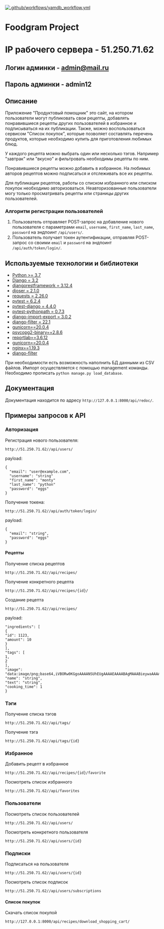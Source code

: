 [![.github/workflows/yamdb_workflow.yml](https://github.com/admiration91/foodgram-project-react/actions/workflows/main.yml/badge.svg)](https://github.com/admiration91/foodgram-project-react/actions/workflows/main.yml)
# Foodgram Project

# IP рабочего сервера - 51.250.71.62

## Логин админки - admin@mail.ru
## Пароль админки - admin12

## Описание

Приложение "Продуктовый помощник" это сайт, на котором пользователи могут публиковать свои рецепты, добавлять понравившиеся рецепты других пользователей в избранное и подписываться на их публикации. Также, можно воспользоваться сервисом "Список покупок", которые позволяет составлять перечень продуктов, которые необходимо купить для приготовления любимых блюд.

У каждого рецепта можно выбрать один или несколько тэгов. Например "завтрак" или "вкусно" и фильтровать необходимы рецепты по ним.

Понравившиеся рецепты можно добавить в избранное. На любимых авторов рецептов можно подписаться и отслеживать все их рецепты.

Для публикации рецептов, работы со списком избранного или списком покупок необходимо авторизоваться. Неавторизованные пользователи могу только просматривать рецепты или страницы других пользователей.

### Алгоритм регистрации пользователей
1. Пользователь отправляет POST-запрос на добавление нового пользователя с параметрами `email`, `username`, `first_name`, `last_name`, `password` на эндпоинт `/api/users/`.
2. Пользователь получает токен аутентификации, отправляя POST-запрос со своими `email` и `password` на эндпоинт `/api/auth/token/login/`.

## Используемые технологии и библиотеки
-   [Python >= 3.7](https://www.python.org/)
-   [Django = 3.2](https://www.djangoproject.com/)
-   [djangorestframework = 3.12.4](https://www.django-rest-framework.org/)
-   [djoser = 2.1.0](https://djoser.readthedocs.io/en/latest/getting_started.html)
-   [requests = 2.26.0](https://requests.readthedocs.io/en/latest/user/quickstart/)
-   [pytest = 6.2.4](https://docs.pytest.org/en/7.1.x/getting-started.html)
-   [pytest-django = 4.4.0](https://pytest-django.readthedocs.io/en/latest/tutorial.html)
-   [pytest-pythonpath = 0.7.3](https://pypi.org/project/pytest-pythonpath/)
-   [django-import-export = 3.0.2](https://django-import-export.readthedocs.io/en/latest/getting_started.html)
-   [django-filter = 22.1](https://django-filter.readthedocs.io/)
-   [gunicorn==20.0.4](https://docs.gunicorn.org/en/stable/settings.html)
-   [psycopg2-binary==2.8.6](https://www.psycopg.org/docs/)
-   [reportlab==3.6.12](https://docs.reportlab.com/)
-   [gunicorn==20.0.4](https://github.com/benoitc/gunicorn)
-   [nginx==1.19.3](https://nginx.org/ru/docs/)
-   [django-filter](https://django-filter.readthedocs.io/en/stable/)


При необходимости есть возможность наполнить БД данными из CSV файлов. Импорт осуществляется с помощью management команды. Необходимо прописать `python manage.py load_database`.

## Документация
Документация находится по адресу `http://127.0.0.1:8000/api/redoc/`.


## Примеры запросов к API

### Авторизация

Регистрация нового пользователя:
```POST
http://51.250.71.62//api/users/
```
payload:
```application/json
{
  "email": "user@example.com",
  "username": "string"
  "first_name": "monty"
  "last_name": "python"
  "password": "eggs"
}
```

Получение токена:
```POST
http://51.250.71.62//api/auth/token/login/
```
payload:
```application/json
{
  "email": "string",
  "password": "eggs"
}
```

#### Рецепты

Получение списка рецептов
```GET
http://51.250.71.62//api/recipes/
```

Получение конкретного рецепта
```GET
http://51.250.71.62//api/recipes/{id}/
```

Создание рецепта
```POST
http://51.250.71.62//api/recipes/
```
payload:
```application/json
"ingredients": [
{
"id": 1123,
"amount": 10
}
],
"tags": [
1,
2
],
"image": "data:image/png;base64,iVBORw0KGgoAAAANSUhEUgAAAAEAAAABAgMAAABieywaAAAACVBMVEUAAAD///9fX1/S0ecCAAAACXBIWXMAAA7EAAAOxAGVKw4bAAAACklEQVQImWNoAAAAggCByxOyYQAAAABJRU5ErkJggg==",
"name": "string",
"text": "string",
"cooking_time": 1
}
```
### Тэги
Получение списка тэгов
```GET
http://51.250.71.62//api/tags/
```

Получение тэга
```GET
http://51.250.71.62//api/tags/{id}
```

### Избранное

Добавить рецепт в избранное
```POST
http://51.250.71.62//api/recipes/{id}/favorite
```

Посмотреть список избранного
```GET
http://51.250.71.62//api/favorites
```

### Пользователи

Посмотреть список пользователей
```GET
http://51.250.71.62//api/users/
```

Посмотреть конкретного пользователя
```GET
http://51.250.71.62//api/users/{id}
```

### Подписки

Подписаться на пользователя
```POST
http://51.250.71.62//api/users/{id}
```

Посмотреть список подписок
```GET
http://51.250.71.62//api/users/subscriptions
```

#### Список покупок
Скачать список покупой
```GET
http://127.0.0.1:8000/api/recipes/download_shopping_cart/
```
